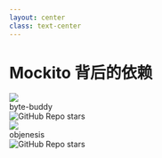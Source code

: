 ```yaml
---
layout: center
class: text-center
---
```


# Mockito 背后的依赖
<div grid="~ cols-2 gap-1 place-items-center" style="display: inline-grid; width: 60%;">
  <div v-click="1" class="col-span-1 h-4/12">
    <div class="h-full text-center">
      <img class="h-full inline-block" src="/image/byte-buddy.png"/>
      <div class="text-gray-400 text-xl">byte-buddy</div>
      <img class="inline-block" alt="GitHub Repo stars" src="https://img.shields.io/github/stars/raphw/byte-buddy?style=social">
    </div>
  </div>
  <div v-click="2" class="col-span-1 h-4/12">
    <div class="h-full text-center">
      <img class="h-full w-10/12 inline-block" src="/image/objenesis.png"/>
      <div class="text-gray-400 text-xl">objenesis</div>
      <img class="inline-block" alt="GitHub Repo stars" src="https://img.shields.io/github/stars/easymock/objenesis?style=social">
    </div>
  </div>
</div>